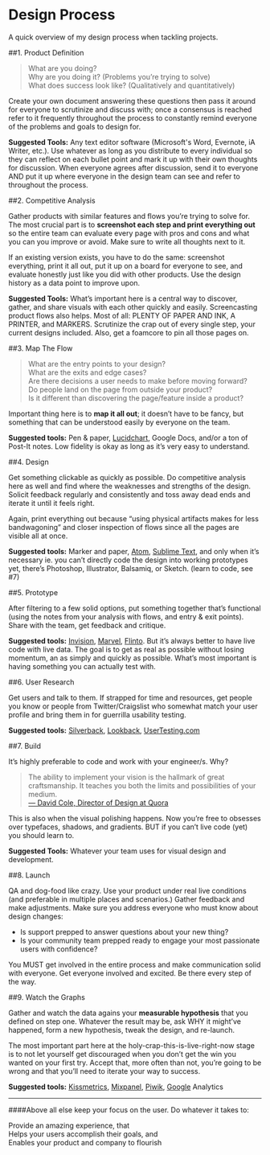 # Design Process
A quick overview of my design process when tackling projects.

##1. Product Definition

>What are you doing?  
>Why are you doing it? (Problems you’re trying to solve)  
>What does success look like? (Qualitatively and quantitatively)  

Create your own document answering these questions then pass it around for everyone to scrutinize and discuss with; once a consensus is reached refer to it frequently throughout the process to constantly remind everyone of the problems and goals to design for.

**Suggested Tools:** Any text editor software (Microsoft's Word, Evernote, iA Writer, etc.). Use whatever as long as you distribute to every individual so they can reflect on each bullet point and mark it up with their own thoughts for discussion. When everyone agrees after discussion, send it to everyone AND put it up where everyone in the design team can see and refer to throughout the process.

##2. Competitive Analysis

Gather products with similar features and flows you’re trying to solve for. The most crucial part is to **screenshot each step and print everything out** so the entire team can evaluate every page with pros and cons and what you can you improve or avoid. Make sure to write all thoughts next to it.

If an existing version exists, you have to do the same: screenshot everything, print it all out, put it up on a board for everyone to see, and evaluate honestly just like you did with other products. Use the design history as a data point to improve upon.

**Suggested Tools:** What’s important here is a central way to discover, gather, and share visuals with each other quickly and easily. Screencasting product flows also helps. Most of all: PLENTY OF PAPER AND INK, A PRINTER, and MARKERS. Scrutinize the crap out of every single step, your current designs included. Also, get a foamcore to pin all those pages on.

##3. Map The Flow

>What are the entry points to your design?  
>What are the exits and edge cases?  
>Are there decisions a user needs to make before moving forward?  
>Do people land on the page from outside your product?  
>Is it different than discovering the page/feature inside a product?  

Important thing here is to **map it all out**; it doesn’t have to be fancy, but something that can be understood easily by everyone on the team.

**Suggested tools:** Pen & paper, [Lucidchart](https://www.lucidchart.com), Google Docs, and/or a ton of Post-It notes. Low fidelity is okay as long as it’s very easy to understand.

##4. Design

Get something clickable as quickly as possible. Do competitive analysis here as well and find where the weaknesses and strengths of the design. Solicit feedback regularly and consistently and toss away dead ends and iterate it until it feels right.

Again, print everything out because “using physical artifacts makes for less bandwagoning” and closer inspection of flows since all the pages are visible all at once.

**Suggested tools:** Marker and paper, [Atom](https://atom.io/), [Sublime Text](https://www.sublimetext.com/), and only when it’s necessary ie. you can’t directly code the design into working prototypes yet, there’s Photoshop, Illustrator, Balsamiq, or Sketch. (learn to code, see #7)

##5. Prototype

After filtering to a few solid options, put something together that’s functional (using the notes from your analysis with flows, and entry & exit points). Share with the team, get feedback and critique.

**Suggested tools:** [Invision](http://invisionapp.com/), [Marvel](http://marvelapp.com/), [Flinto](http://flinto.com/). But it’s always better to have live code with live data. The goal is to get as real as possible without losing momentum, an as simply and quickly as possible. What’s most important is having something you can actually test with.

##6. User Research

Get users and talk to them. If strapped for time and resources, get people you know or people from Twitter/Craigslist who somewhat match your user profile and bring them in for guerrilla usability testing.

**Suggested tools:**  [Silverback](http://silverbackapp.com/), [Lookback](http://lookback.io/), [UserTesting.com](http://usertesting.com/)

##7. Build

It’s highly preferable to code and work with your engineer/s. Why?

>The ability to implement your vision is the hallmark of great craftsmanship. It teaches you both the limits and possibilities of your medium.  
>[— David Cole, Director of Design at Quora](https://irondavy.quora.com/Designers-Will-Code)

This is also when the visual polishing happens. Now you’re free to obsesses over typefaces, shadows, and gradients. BUT if you can’t live code (yet) you should learn to.

**Suggested Tools:** Whatever your team uses for visual design and development.

##8. Launch

QA and dog-food like crazy. Use your product under real live conditions (and preferable in multiple places and scenarios.) Gather feedback and make adjustments. Make sure you address everyone who must know about design changes:

- Is support prepped to answer questions about your new thing?  
- Is your community team prepped ready to engage your most passionate users with confidence?  

You MUST get involved in the entire process and make communication solid with everyone. Get everyone involved and excited. Be there every step of the way.

##9. Watch the Graphs

Gather and watch the data agains your **measurable hypothesis** that you defined on step one. Whatever the result may be, ask WHY it might’ve happened, form a new hypothesis, tweak the design, and re-launch.

The most important part here at the holy-crap-this-is-live-right-now stage is to not let yourself get discouraged when you don’t get the win you wanted on your first try. Accept that, more often than not, you’re going to be wrong and that you’ll need to iterate your way to success.

**Suggested tools:** [Kissmetrics](http://kissmetrics.com/), [Mixpanel](http://mixpanel.com/), [Piwik](https://piwik.org/), [Google](http://google.com/analytics) Analytics

---

####Above all else keep your focus on the user. Do whatever it takes to:

Provide an amazing experience, that  
Helps your users accomplish their goals, and  
Enables your product and company to flourish  
